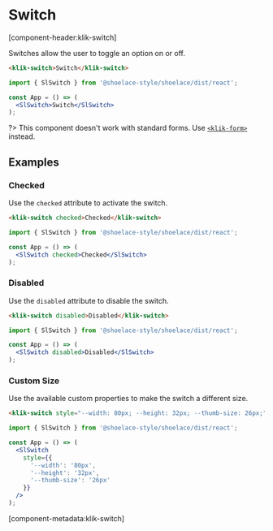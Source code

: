 # Switch

[component-header:klik-switch]

Switches allow the user to toggle an option on or off. 

```html preview
<klik-switch>Switch</klik-switch>
```

```jsx react
import { SlSwitch } from '@shoelace-style/shoelace/dist/react';

const App = () => (
  <SlSwitch>Switch</SlSwitch>
);
```

?> This component doesn't work with standard forms. Use [`<klik-form>`](/components/form) instead.

## Examples

### Checked

Use the `checked` attribute to activate the switch.

```html preview
<klik-switch checked>Checked</klik-switch>
```

```jsx react
import { SlSwitch } from '@shoelace-style/shoelace/dist/react';

const App = () => (
  <SlSwitch checked>Checked</SlSwitch>
);
```

### Disabled

Use the `disabled` attribute to disable the switch.

```html preview
<klik-switch disabled>Disabled</klik-switch>
```

```jsx react
import { SlSwitch } from '@shoelace-style/shoelace/dist/react';

const App = () => (
  <SlSwitch disabled>Disabled</SlSwitch>
);
```

### Custom Size

Use the available custom properties to make the switch a different size.

```html preview
<klik-switch style="--width: 80px; --height: 32px; --thumb-size: 26px;"></klik-switch>
```

```jsx react
import { SlSwitch } from '@shoelace-style/shoelace/dist/react';

const App = () => (
  <SlSwitch 
    style={{
      '--width': '80px',
      '--height': '32px',
      '--thumb-size': '26px'
    }} 
  />
);
```

[component-metadata:klik-switch]
